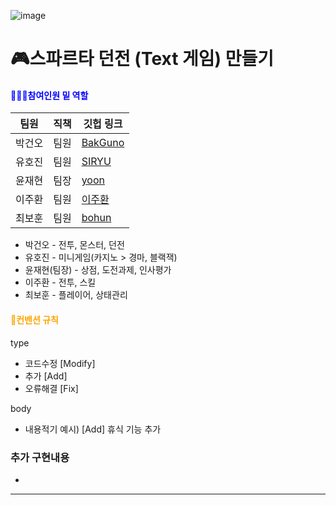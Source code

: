 ![image](https://github.com/sda0503/ElonMusk/assets/56661597/def1fb70-b621-40b1-ba2f-0177c1f23237)

# 🎮스파르타 던전 (Text 게임) 만들기
#### <span style="color:blue"> 🧑‍🤝‍🧑참여인원 밑 역할 </span>
|팀원|직책|깃헙 링크|
|------|---|---|
|박건오|팀원|[BakGuno](https://github.com/BakGuno/Bak-s-study)|
|유호진|팀원|[SIRYU](https://github.com/siryu2409)|
|윤재현|팀장|[yoon](https://github.com/sda0503)|
|이주환|팀원|[이주환](https://github.com/leejh0469)|
|최보훈|팀원|[bohun](https://github.com/iou-bohun)|
* 박건오 - 전투, 몬스터, 던전
* 유호진 - 미니게임(카지노 > 경마, 블랙잭)
* 윤재현(팀장) - 상점, 도전과제, 인사평가 
* 이주환 - 전투, 스킬
* 최보훈 - 플레이어, 상태관리
#### <span style="color:orange"> 📝컨밴션 규칙 </span>
type
- 코드수정 [Modify]
- 추가 [Add]
- 오류해결 [Fix]
  
body 
- 내용적기
예시) [Add] 휴식 기능 추가

### 추가 구현내용
- 

-------------------
